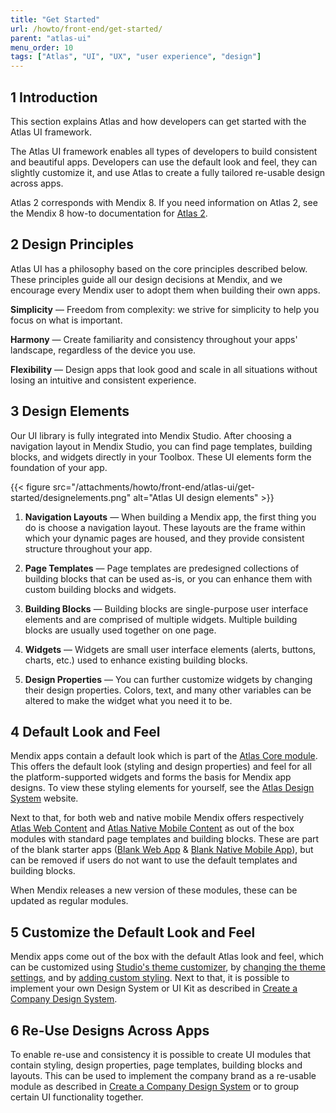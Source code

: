 ```yaml
---
title: "Get Started"
url: /howto/front-end/get-started/
parent: "atlas-ui"
menu_order: 10
tags: ["Atlas", "UI", "UX", "user experience", "design"]
---
```


## 1 Introduction

This section explains Atlas and how developers can get started with the Atlas UI framework.

The Atlas UI framework enables all types of developers to build consistent and beautiful apps. Developers can use the default look and feel, they can slightly customize it, and use Atlas to create a fully tailored re-usable design across apps.

Atlas 2 corresponds with Mendix 8. If you need information on Atlas 2, see the Mendix 8 how-to documentation for [Atlas 2](/howto8/front-end/atlas-ui/).

## 2 Design Principles

Atlas UI has a philosophy based on the core principles described below. These principles guide all our design decisions at Mendix, and we encourage every Mendix user to adopt them when building their own apps.

**Simplicity**  — Freedom from complexity: we strive for simplicity to help you focus on what is important.

**Harmony** — Create familiarity and consistency throughout your apps' landscape, regardless of the device you use.

**Flexibility** — Design apps that look good and scale in all situations without losing an intuitive and consistent experience.

## 3 Design Elements

Our UI library is fully integrated into Mendix Studio. After choosing a navigation layout in Mendix Studio, you can find page templates, building blocks, and widgets directly in your Toolbox. These UI elements form the foundation of your app.

{{< figure src="/attachments/howto/front-end/atlas-ui/get-started/designelements.png" alt="Atlas UI design elements" >}}

1. **Navigation Layouts** — When building a Mendix app, the first thing you do is choose a navigation layout. These layouts are the frame within which your dynamic pages are housed, and they provide consistent structure throughout your app.

2. **Page Templates** — Page templates are predesigned collections of building blocks that can be used as-is, or you can enhance them with custom building blocks and widgets.

3. **Building Blocks** — Building blocks are single-purpose user interface elements and are comprised of multiple widgets. Multiple building blocks are usually used together on one page.

4. **Widgets** — Widgets are small user interface elements (alerts, buttons, charts, etc.) used to enhance existing building blocks.

5. **Design Properties** — You can further customize widgets by changing their design properties. Colors, text, and many other variables can be altered to make the widget what you need it to be.

## 4 Default Look and Feel

Mendix apps contain a default look which is part of the [Atlas Core module](https://marketplace.mendix.com/link/component/117187). This offers the default look (styling and design properties) and feel for all the platform-supported widgets and forms the basis for Mendix app designs. To view these styling elements for yourself, see the [Atlas Design System](https://atlasdesignsystem.mendixcloud.com/) website.

Next to that, for both web and native mobile Mendix offers respectively [Atlas Web Content](https://marketplace.mendix.com/link/component/117183) and [Atlas Native Mobile Content](https://marketplace.mendix.com/link/component/117175) as out of the box modules with standard page templates and building blocks. These are part of the blank starter apps ([Blank Web App](https://marketplace.mendix.com/link/component/51830) & [Blank Native Mobile App](https://marketplace.mendix.com/link/component/109511)), but can be removed if users do not want to use the default templates and building blocks.

When Mendix releases a new version of these modules, these can be updated as regular modules.

## 5 Customize the Default Look and Feel

Mendix apps come out of the box with the default Atlas look and feel, which can be customized using [Studio's theme customizer](/studio/theme-customizer/), by [changing the theme settings](/howto/front-end/customize-styling-new/), and by [adding custom styling](/howto/front-end/customize-styling-new/). Next to that, it is possible to implement your own Design System or UI Kit as described in [Create a Company Design System](/howto/front-end/create-a-company-design-system/).

## 6 Re-Use Designs Across Apps

To enable re-use and consistency it is possible to create UI modules that contain styling, design properties, page templates, building blocks and layouts. This can be used to implement the company brand as a re-usable module as described in  [Create a Company Design System](/howto/front-end/create-a-company-design-system/) or to group certain UI functionality together.
